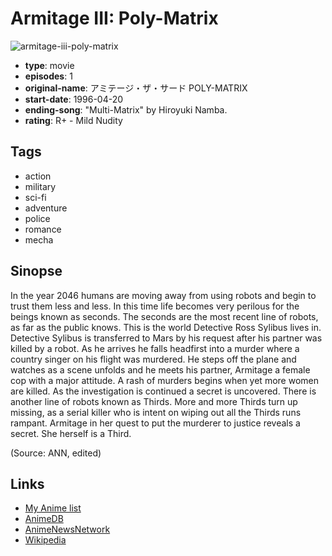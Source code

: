 # Armitage III: Poly-Matrix

![armitage-iii-poly-matrix](https://cdn.myanimelist.net/images/anime/9/2859.jpg)

-   **type**: movie
-   **episodes**: 1
-   **original-name**: アミテージ・ザ・サード POLY-MATRIX
-   **start-date**: 1996-04-20
-   **ending-song**: "Multi-Matrix" by Hiroyuki Namba.
-   **rating**: R+ - Mild Nudity

## Tags

-   action
-   military
-   sci-fi
-   adventure
-   police
-   romance
-   mecha

## Sinopse

In the year 2046 humans are moving away from using robots and begin to trust them less and less. In this time life becomes very perilous for the beings known as seconds. The seconds are the most recent line of robots, as far as the public knows. This is the world Detective Ross Sylibus lives in. Detective Sylibus is transferred to Mars by his request after his partner was killed by a robot. As he arrives he falls headfirst into a murder where a country singer on his flight was murdered. He steps off the plane and watches as a scene unfolds and he meets his partner, Armitage a female cop with a major attitude. A rash of murders begins when yet more women are killed. As the investigation is continued a secret is uncovered. There is another line of robots known as Thirds. More and more Thirds turn up missing, as a serial killer who is intent on wiping out all the Thirds runs rampant. Armitage in her quest to put the murderer to justice reveals a secret. She herself is a Third.

(Source: ANN, edited)

## Links

-   [My Anime list](https://myanimelist.net/anime/493/Armitage_III__Poly-Matrix)
-   [AnimeDB](http://anidb.info/perl-bin/animedb.pl?show=anime&aid=236)
-   [AnimeNewsNetwork](http://www.animenewsnetwork.com/encyclopedia/anime.php?id=483)
-   [Wikipedia](http://en.wikipedia.org/wiki/Armitage_III#English_-_Movie-Poly-Matrix)
